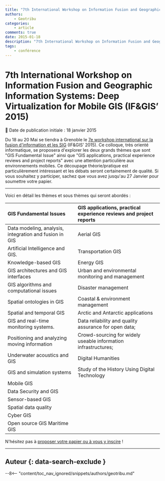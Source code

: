 ```yaml
---
title: "7th International Workshop on Information Fusion and Geographic Information Systems: Deep Virtualization for Mobile GIS  (IF&GIS’ 2015)"
authors:
    - Geotribu
categories:
    - article
comments: true
date: 2015-01-18
description: "7th International Workshop on Information Fusion and Geographic Information Systems: Deep Virtualization for Mobile GIS  (IF&GIS’ 2015)"
tags:
    - conférence
---
```


# 7th International Workshop on Information Fusion and Geographic Information Systems: Deep Virtualization for Mobile GIS  (IF&GIS’ 2015)

:calendar: Date de publication initiale : 18 janvier 2015

Du 18 au 20 Mai se tiendra à Grenoble le [7e workshop international sur la fusion d'information et les SIG](http://if-gis.com/) (IF&GIS’ 2015). Ce colloque, très orienté informatique, se proposera d'explorer les deux grands thèmes que sont "GIS Fundamental Issue" ainsi que "GIS applications, practical experience reviews and project reports" avec une attention particulière aux environnements mobiles. Ce découpage théorie/pratique est particulièrement intéressant et les débats seront certainement de qualité. Si vous souhaitez y participer, sachez que vous avez jusqu'au 27 Janvier pour soumettre votre papier.

----

Voici en détail les thèmes et sous thèmes qui seront abordés :

|GIS Fundamental Issues | GIS applications, practical experience reviews and project reports |
| :--------------- |:---------------|
| Data modeling, analysis, integration and fusion in GIS | Aerial GIS |
| Artificial Intelligence and GIS. | Transportation GIS |
| Knowledge-based GIS | Energy GIS |
| GIS architectures and GIS interfaces | Urban and environmental monitoring and management |
| GIS algorithms and computational issues | Disaster management |
| Spatial ontologies in GIS | Coastal & environment management |
| Spatial and temporal GIS | Arctic and Antarctic applications |
| GIS and real-time monitoring systems. | Data reliability and quality assurance for open data; |
| Positioning and analyzing moving information | Crowd-sourcing for widely useable information infrastructures; |
| Underwater acoustics and GIS | Digital Humanities |
| GIS and simulation systems | Study of the History Using Digital Technology |
| Mobile GIS | |
| Data Security and GIS | |
| Sensor-based GIS | |
| Spatial data quality | |
| Cyber GIS | |
| Open source GIS Maritime GIS | |

N'hésitez pas à [proposer votre papier ou à vous y inscire](http://if-gis.com/) !

----

## Auteur {: data-search-exclude }

--8<-- "content/toc_nav_ignored/snippets/authors/geotribu.md"
